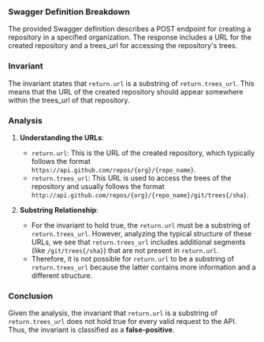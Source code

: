 ### Swagger Definition Breakdown
The provided Swagger definition describes a POST endpoint for creating a repository in a specified organization. The response includes a URL for the created repository and a trees_url for accessing the repository's trees. 

### Invariant
The invariant states that `return.url` is a substring of `return.trees_url`. This means that the URL of the created repository should appear somewhere within the trees_url of that repository.

### Analysis
1. **Understanding the URLs**: 
   - `return.url`: This is the URL of the created repository, which typically follows the format `https://api.github.com/repos/{org}/{repo_name}`.
   - `return.trees_url`: This URL is used to access the trees of the repository and usually follows the format `http://api.github.com/repos/{org}/{repo_name}/git/trees{/sha}`.

2. **Substring Relationship**: 
   - For the invariant to hold true, the `return.url` must be a substring of `return.trees_url`. However, analyzing the typical structure of these URLs, we see that `return.trees_url` includes additional segments (like `/git/trees{/sha}`) that are not present in `return.url`. 
   - Therefore, it is not possible for `return.url` to be a substring of `return.trees_url` because the latter contains more information and a different structure.

### Conclusion
Given the analysis, the invariant that `return.url` is a substring of `return.trees_url` does not hold true for every valid request to the API. Thus, the invariant is classified as a **false-positive**.
